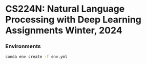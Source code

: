 # CS224N: Natural Language Processing with Deep Learning Assignments Winter, 2024
### Environments
```bash
conda env create -f env.yml
```
